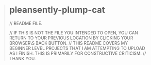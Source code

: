 ><HTML
# pleansently-plump-cat

// README FILE.

// IF THIS IS NOT THE FILE YOU INTENDED TO OPEN, YOU CAN RETURN TO YOUR PREVIOUS LOCATION BY CLICKING YOUR BROWSER\S BACK BUTTON.
// THIS README COVERS MY BEGINNER LEVEL PROJECTS THAT I AM ATTEMPTING TO UPLOAD AS I FINISH. THIS IS PRIMARILY FOR CONSTRUCTIVE CRITICISM.
// THANK YOU.
